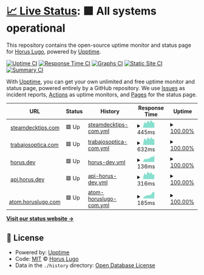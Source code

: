 # [📈 Live Status](https://uptime.horus.dev): <!--live status--> **🟩 All systems operational**

This repository contains the open-source uptime monitor and status page for [Horus Lugo](https://horus.dev), powered by [Upptime](https://github.com/upptime/upptime).

[![Uptime CI](https://github.com/HorusGoul/upptime/workflows/Uptime%20CI/badge.svg)](https://github.com/HorusGoul/upptime/actions?query=workflow%3A%22Uptime+CI%22)
[![Response Time CI](https://github.com/HorusGoul/upptime/workflows/Response%20Time%20CI/badge.svg)](https://github.com/HorusGoul/upptime/actions?query=workflow%3A%22Response+Time+CI%22)
[![Graphs CI](https://github.com/HorusGoul/upptime/workflows/Graphs%20CI/badge.svg)](https://github.com/HorusGoul/upptime/actions?query=workflow%3A%22Graphs+CI%22)
[![Static Site CI](https://github.com/HorusGoul/upptime/workflows/Static%20Site%20CI/badge.svg)](https://github.com/HorusGoul/upptime/actions?query=workflow%3A%22Static+Site+CI%22)
[![Summary CI](https://github.com/HorusGoul/upptime/workflows/Summary%20CI/badge.svg)](https://github.com/HorusGoul/upptime/actions?query=workflow%3A%22Summary+CI%22)

With [Upptime](https://upptime.js.org), you can get your own unlimited and free uptime monitor and status page, powered entirely by a GitHub repository. We use [Issues](https://github.com/HorusGoul/upptime/issues) as incident reports, [Actions](https://github.com/HorusGoul/upptime/actions) as uptime monitors, and [Pages](https://uptime.horus.dev) for the status page.

<!--start: status pages-->
<!-- This summary is generated by Upptime (https://github.com/upptime/upptime) -->
<!-- Do not edit this manually, your changes will be overwritten -->
<!-- prettier-ignore -->
| URL | Status | History | Response Time | Uptime |
| --- | ------ | ------- | ------------- | ------ |
| <img alt="" src="https://icons.duckduckgo.com/ip3/steamdecktips.com.ico" height="13"> [steamdecktips.com](https://steamdecktips.com) | 🟩 Up | [steamdecktips-com.yml](https://github.com/HorusGoul/upptime/commits/HEAD/history/steamdecktips-com.yml) | <details><summary><img alt="Response time graph" src="./graphs/steamdecktips-com/response-time-week.png" height="20"> 445ms</summary><br><a href="https://uptime.horus.dev/history/steamdecktips-com"><img alt="Response time 449" src="https://img.shields.io/endpoint?url=https%3A%2F%2Fraw.githubusercontent.com%2FHorusGoul%2Fupptime%2FHEAD%2Fapi%2Fsteamdecktips-com%2Fresponse-time.json"></a><br><a href="https://uptime.horus.dev/history/steamdecktips-com"><img alt="24-hour response time 397" src="https://img.shields.io/endpoint?url=https%3A%2F%2Fraw.githubusercontent.com%2FHorusGoul%2Fupptime%2FHEAD%2Fapi%2Fsteamdecktips-com%2Fresponse-time-day.json"></a><br><a href="https://uptime.horus.dev/history/steamdecktips-com"><img alt="7-day response time 445" src="https://img.shields.io/endpoint?url=https%3A%2F%2Fraw.githubusercontent.com%2FHorusGoul%2Fupptime%2FHEAD%2Fapi%2Fsteamdecktips-com%2Fresponse-time-week.json"></a><br><a href="https://uptime.horus.dev/history/steamdecktips-com"><img alt="30-day response time 423" src="https://img.shields.io/endpoint?url=https%3A%2F%2Fraw.githubusercontent.com%2FHorusGoul%2Fupptime%2FHEAD%2Fapi%2Fsteamdecktips-com%2Fresponse-time-month.json"></a><br><a href="https://uptime.horus.dev/history/steamdecktips-com"><img alt="1-year response time 449" src="https://img.shields.io/endpoint?url=https%3A%2F%2Fraw.githubusercontent.com%2FHorusGoul%2Fupptime%2FHEAD%2Fapi%2Fsteamdecktips-com%2Fresponse-time-year.json"></a></details> | <details><summary><a href="https://uptime.horus.dev/history/steamdecktips-com">100.00%</a></summary><a href="https://uptime.horus.dev/history/steamdecktips-com"><img alt="All-time uptime 99.97%" src="https://img.shields.io/endpoint?url=https%3A%2F%2Fraw.githubusercontent.com%2FHorusGoul%2Fupptime%2FHEAD%2Fapi%2Fsteamdecktips-com%2Fuptime.json"></a><br><a href="https://uptime.horus.dev/history/steamdecktips-com"><img alt="24-hour uptime 100.00%" src="https://img.shields.io/endpoint?url=https%3A%2F%2Fraw.githubusercontent.com%2FHorusGoul%2Fupptime%2FHEAD%2Fapi%2Fsteamdecktips-com%2Fuptime-day.json"></a><br><a href="https://uptime.horus.dev/history/steamdecktips-com"><img alt="7-day uptime 100.00%" src="https://img.shields.io/endpoint?url=https%3A%2F%2Fraw.githubusercontent.com%2FHorusGoul%2Fupptime%2FHEAD%2Fapi%2Fsteamdecktips-com%2Fuptime-week.json"></a><br><a href="https://uptime.horus.dev/history/steamdecktips-com"><img alt="30-day uptime 100.00%" src="https://img.shields.io/endpoint?url=https%3A%2F%2Fraw.githubusercontent.com%2FHorusGoul%2Fupptime%2FHEAD%2Fapi%2Fsteamdecktips-com%2Fuptime-month.json"></a><br><a href="https://uptime.horus.dev/history/steamdecktips-com"><img alt="1-year uptime 99.97%" src="https://img.shields.io/endpoint?url=https%3A%2F%2Fraw.githubusercontent.com%2FHorusGoul%2Fupptime%2FHEAD%2Fapi%2Fsteamdecktips-com%2Fuptime-year.json"></a></details>
| <img alt="" src="https://icons.duckduckgo.com/ip3/trabajosoptica.com.ico" height="13"> [trabajosoptica.com](https://trabajosoptica.com) | 🟩 Up | [trabajosoptica-com.yml](https://github.com/HorusGoul/upptime/commits/HEAD/history/trabajosoptica-com.yml) | <details><summary><img alt="Response time graph" src="./graphs/trabajosoptica-com/response-time-week.png" height="20"> 632ms</summary><br><a href="https://uptime.horus.dev/history/trabajosoptica-com"><img alt="Response time 645" src="https://img.shields.io/endpoint?url=https%3A%2F%2Fraw.githubusercontent.com%2FHorusGoul%2Fupptime%2FHEAD%2Fapi%2Ftrabajosoptica-com%2Fresponse-time.json"></a><br><a href="https://uptime.horus.dev/history/trabajosoptica-com"><img alt="24-hour response time 594" src="https://img.shields.io/endpoint?url=https%3A%2F%2Fraw.githubusercontent.com%2FHorusGoul%2Fupptime%2FHEAD%2Fapi%2Ftrabajosoptica-com%2Fresponse-time-day.json"></a><br><a href="https://uptime.horus.dev/history/trabajosoptica-com"><img alt="7-day response time 632" src="https://img.shields.io/endpoint?url=https%3A%2F%2Fraw.githubusercontent.com%2FHorusGoul%2Fupptime%2FHEAD%2Fapi%2Ftrabajosoptica-com%2Fresponse-time-week.json"></a><br><a href="https://uptime.horus.dev/history/trabajosoptica-com"><img alt="30-day response time 612" src="https://img.shields.io/endpoint?url=https%3A%2F%2Fraw.githubusercontent.com%2FHorusGoul%2Fupptime%2FHEAD%2Fapi%2Ftrabajosoptica-com%2Fresponse-time-month.json"></a><br><a href="https://uptime.horus.dev/history/trabajosoptica-com"><img alt="1-year response time 645" src="https://img.shields.io/endpoint?url=https%3A%2F%2Fraw.githubusercontent.com%2FHorusGoul%2Fupptime%2FHEAD%2Fapi%2Ftrabajosoptica-com%2Fresponse-time-year.json"></a></details> | <details><summary><a href="https://uptime.horus.dev/history/trabajosoptica-com">100.00%</a></summary><a href="https://uptime.horus.dev/history/trabajosoptica-com"><img alt="All-time uptime 99.97%" src="https://img.shields.io/endpoint?url=https%3A%2F%2Fraw.githubusercontent.com%2FHorusGoul%2Fupptime%2FHEAD%2Fapi%2Ftrabajosoptica-com%2Fuptime.json"></a><br><a href="https://uptime.horus.dev/history/trabajosoptica-com"><img alt="24-hour uptime 100.00%" src="https://img.shields.io/endpoint?url=https%3A%2F%2Fraw.githubusercontent.com%2FHorusGoul%2Fupptime%2FHEAD%2Fapi%2Ftrabajosoptica-com%2Fuptime-day.json"></a><br><a href="https://uptime.horus.dev/history/trabajosoptica-com"><img alt="7-day uptime 100.00%" src="https://img.shields.io/endpoint?url=https%3A%2F%2Fraw.githubusercontent.com%2FHorusGoul%2Fupptime%2FHEAD%2Fapi%2Ftrabajosoptica-com%2Fuptime-week.json"></a><br><a href="https://uptime.horus.dev/history/trabajosoptica-com"><img alt="30-day uptime 100.00%" src="https://img.shields.io/endpoint?url=https%3A%2F%2Fraw.githubusercontent.com%2FHorusGoul%2Fupptime%2FHEAD%2Fapi%2Ftrabajosoptica-com%2Fuptime-month.json"></a><br><a href="https://uptime.horus.dev/history/trabajosoptica-com"><img alt="1-year uptime 99.97%" src="https://img.shields.io/endpoint?url=https%3A%2F%2Fraw.githubusercontent.com%2FHorusGoul%2Fupptime%2FHEAD%2Fapi%2Ftrabajosoptica-com%2Fuptime-year.json"></a></details>
| <img alt="" src="https://icons.duckduckgo.com/ip3/horus.dev.ico" height="13"> [horus.dev](https://horus.dev) | 🟩 Up | [horus-dev.yml](https://github.com/HorusGoul/upptime/commits/HEAD/history/horus-dev.yml) | <details><summary><img alt="Response time graph" src="./graphs/horus-dev/response-time-week.png" height="20"> 136ms</summary><br><a href="https://uptime.horus.dev/history/horus-dev"><img alt="Response time 193" src="https://img.shields.io/endpoint?url=https%3A%2F%2Fraw.githubusercontent.com%2FHorusGoul%2Fupptime%2FHEAD%2Fapi%2Fhorus-dev%2Fresponse-time.json"></a><br><a href="https://uptime.horus.dev/history/horus-dev"><img alt="24-hour response time 211" src="https://img.shields.io/endpoint?url=https%3A%2F%2Fraw.githubusercontent.com%2FHorusGoul%2Fupptime%2FHEAD%2Fapi%2Fhorus-dev%2Fresponse-time-day.json"></a><br><a href="https://uptime.horus.dev/history/horus-dev"><img alt="7-day response time 136" src="https://img.shields.io/endpoint?url=https%3A%2F%2Fraw.githubusercontent.com%2FHorusGoul%2Fupptime%2FHEAD%2Fapi%2Fhorus-dev%2Fresponse-time-week.json"></a><br><a href="https://uptime.horus.dev/history/horus-dev"><img alt="30-day response time 124" src="https://img.shields.io/endpoint?url=https%3A%2F%2Fraw.githubusercontent.com%2FHorusGoul%2Fupptime%2FHEAD%2Fapi%2Fhorus-dev%2Fresponse-time-month.json"></a><br><a href="https://uptime.horus.dev/history/horus-dev"><img alt="1-year response time 193" src="https://img.shields.io/endpoint?url=https%3A%2F%2Fraw.githubusercontent.com%2FHorusGoul%2Fupptime%2FHEAD%2Fapi%2Fhorus-dev%2Fresponse-time-year.json"></a></details> | <details><summary><a href="https://uptime.horus.dev/history/horus-dev">100.00%</a></summary><a href="https://uptime.horus.dev/history/horus-dev"><img alt="All-time uptime 100.00%" src="https://img.shields.io/endpoint?url=https%3A%2F%2Fraw.githubusercontent.com%2FHorusGoul%2Fupptime%2FHEAD%2Fapi%2Fhorus-dev%2Fuptime.json"></a><br><a href="https://uptime.horus.dev/history/horus-dev"><img alt="24-hour uptime 100.00%" src="https://img.shields.io/endpoint?url=https%3A%2F%2Fraw.githubusercontent.com%2FHorusGoul%2Fupptime%2FHEAD%2Fapi%2Fhorus-dev%2Fuptime-day.json"></a><br><a href="https://uptime.horus.dev/history/horus-dev"><img alt="7-day uptime 100.00%" src="https://img.shields.io/endpoint?url=https%3A%2F%2Fraw.githubusercontent.com%2FHorusGoul%2Fupptime%2FHEAD%2Fapi%2Fhorus-dev%2Fuptime-week.json"></a><br><a href="https://uptime.horus.dev/history/horus-dev"><img alt="30-day uptime 100.00%" src="https://img.shields.io/endpoint?url=https%3A%2F%2Fraw.githubusercontent.com%2FHorusGoul%2Fupptime%2FHEAD%2Fapi%2Fhorus-dev%2Fuptime-month.json"></a><br><a href="https://uptime.horus.dev/history/horus-dev"><img alt="1-year uptime 100.00%" src="https://img.shields.io/endpoint?url=https%3A%2F%2Fraw.githubusercontent.com%2FHorusGoul%2Fupptime%2FHEAD%2Fapi%2Fhorus-dev%2Fuptime-year.json"></a></details>
| <img alt="" src="https://icons.duckduckgo.com/ip3/api.horus.dev.ico" height="13"> [api.horus.dev](https://api.horus.dev) | 🟩 Up | [api-horus-dev.yml](https://github.com/HorusGoul/upptime/commits/HEAD/history/api-horus-dev.yml) | <details><summary><img alt="Response time graph" src="./graphs/api-horus-dev/response-time-week.png" height="20"> 316ms</summary><br><a href="https://uptime.horus.dev/history/api-horus-dev"><img alt="Response time 345" src="https://img.shields.io/endpoint?url=https%3A%2F%2Fraw.githubusercontent.com%2FHorusGoul%2Fupptime%2FHEAD%2Fapi%2Fapi-horus-dev%2Fresponse-time.json"></a><br><a href="https://uptime.horus.dev/history/api-horus-dev"><img alt="24-hour response time 264" src="https://img.shields.io/endpoint?url=https%3A%2F%2Fraw.githubusercontent.com%2FHorusGoul%2Fupptime%2FHEAD%2Fapi%2Fapi-horus-dev%2Fresponse-time-day.json"></a><br><a href="https://uptime.horus.dev/history/api-horus-dev"><img alt="7-day response time 316" src="https://img.shields.io/endpoint?url=https%3A%2F%2Fraw.githubusercontent.com%2FHorusGoul%2Fupptime%2FHEAD%2Fapi%2Fapi-horus-dev%2Fresponse-time-week.json"></a><br><a href="https://uptime.horus.dev/history/api-horus-dev"><img alt="30-day response time 317" src="https://img.shields.io/endpoint?url=https%3A%2F%2Fraw.githubusercontent.com%2FHorusGoul%2Fupptime%2FHEAD%2Fapi%2Fapi-horus-dev%2Fresponse-time-month.json"></a><br><a href="https://uptime.horus.dev/history/api-horus-dev"><img alt="1-year response time 345" src="https://img.shields.io/endpoint?url=https%3A%2F%2Fraw.githubusercontent.com%2FHorusGoul%2Fupptime%2FHEAD%2Fapi%2Fapi-horus-dev%2Fresponse-time-year.json"></a></details> | <details><summary><a href="https://uptime.horus.dev/history/api-horus-dev">100.00%</a></summary><a href="https://uptime.horus.dev/history/api-horus-dev"><img alt="All-time uptime 99.99%" src="https://img.shields.io/endpoint?url=https%3A%2F%2Fraw.githubusercontent.com%2FHorusGoul%2Fupptime%2FHEAD%2Fapi%2Fapi-horus-dev%2Fuptime.json"></a><br><a href="https://uptime.horus.dev/history/api-horus-dev"><img alt="24-hour uptime 100.00%" src="https://img.shields.io/endpoint?url=https%3A%2F%2Fraw.githubusercontent.com%2FHorusGoul%2Fupptime%2FHEAD%2Fapi%2Fapi-horus-dev%2Fuptime-day.json"></a><br><a href="https://uptime.horus.dev/history/api-horus-dev"><img alt="7-day uptime 100.00%" src="https://img.shields.io/endpoint?url=https%3A%2F%2Fraw.githubusercontent.com%2FHorusGoul%2Fupptime%2FHEAD%2Fapi%2Fapi-horus-dev%2Fuptime-week.json"></a><br><a href="https://uptime.horus.dev/history/api-horus-dev"><img alt="30-day uptime 100.00%" src="https://img.shields.io/endpoint?url=https%3A%2F%2Fraw.githubusercontent.com%2FHorusGoul%2Fupptime%2FHEAD%2Fapi%2Fapi-horus-dev%2Fuptime-month.json"></a><br><a href="https://uptime.horus.dev/history/api-horus-dev"><img alt="1-year uptime 99.99%" src="https://img.shields.io/endpoint?url=https%3A%2F%2Fraw.githubusercontent.com%2FHorusGoul%2Fupptime%2FHEAD%2Fapi%2Fapi-horus-dev%2Fuptime-year.json"></a></details>
| <img alt="" src="https://icons.duckduckgo.com/ip3/atom.horuslugo.com.ico" height="13"> [atom.horuslugo.com](https://atom.horuslugo.com) | 🟩 Up | [atom-horuslugo-com.yml](https://github.com/HorusGoul/upptime/commits/HEAD/history/atom-horuslugo-com.yml) | <details><summary><img alt="Response time graph" src="./graphs/atom-horuslugo-com/response-time-week.png" height="20"> 185ms</summary><br><a href="https://uptime.horus.dev/history/atom-horuslugo-com"><img alt="Response time 164" src="https://img.shields.io/endpoint?url=https%3A%2F%2Fraw.githubusercontent.com%2FHorusGoul%2Fupptime%2FHEAD%2Fapi%2Fatom-horuslugo-com%2Fresponse-time.json"></a><br><a href="https://uptime.horus.dev/history/atom-horuslugo-com"><img alt="24-hour response time 312" src="https://img.shields.io/endpoint?url=https%3A%2F%2Fraw.githubusercontent.com%2FHorusGoul%2Fupptime%2FHEAD%2Fapi%2Fatom-horuslugo-com%2Fresponse-time-day.json"></a><br><a href="https://uptime.horus.dev/history/atom-horuslugo-com"><img alt="7-day response time 185" src="https://img.shields.io/endpoint?url=https%3A%2F%2Fraw.githubusercontent.com%2FHorusGoul%2Fupptime%2FHEAD%2Fapi%2Fatom-horuslugo-com%2Fresponse-time-week.json"></a><br><a href="https://uptime.horus.dev/history/atom-horuslugo-com"><img alt="30-day response time 142" src="https://img.shields.io/endpoint?url=https%3A%2F%2Fraw.githubusercontent.com%2FHorusGoul%2Fupptime%2FHEAD%2Fapi%2Fatom-horuslugo-com%2Fresponse-time-month.json"></a><br><a href="https://uptime.horus.dev/history/atom-horuslugo-com"><img alt="1-year response time 164" src="https://img.shields.io/endpoint?url=https%3A%2F%2Fraw.githubusercontent.com%2FHorusGoul%2Fupptime%2FHEAD%2Fapi%2Fatom-horuslugo-com%2Fresponse-time-year.json"></a></details> | <details><summary><a href="https://uptime.horus.dev/history/atom-horuslugo-com">100.00%</a></summary><a href="https://uptime.horus.dev/history/atom-horuslugo-com"><img alt="All-time uptime 100.00%" src="https://img.shields.io/endpoint?url=https%3A%2F%2Fraw.githubusercontent.com%2FHorusGoul%2Fupptime%2FHEAD%2Fapi%2Fatom-horuslugo-com%2Fuptime.json"></a><br><a href="https://uptime.horus.dev/history/atom-horuslugo-com"><img alt="24-hour uptime 100.00%" src="https://img.shields.io/endpoint?url=https%3A%2F%2Fraw.githubusercontent.com%2FHorusGoul%2Fupptime%2FHEAD%2Fapi%2Fatom-horuslugo-com%2Fuptime-day.json"></a><br><a href="https://uptime.horus.dev/history/atom-horuslugo-com"><img alt="7-day uptime 100.00%" src="https://img.shields.io/endpoint?url=https%3A%2F%2Fraw.githubusercontent.com%2FHorusGoul%2Fupptime%2FHEAD%2Fapi%2Fatom-horuslugo-com%2Fuptime-week.json"></a><br><a href="https://uptime.horus.dev/history/atom-horuslugo-com"><img alt="30-day uptime 100.00%" src="https://img.shields.io/endpoint?url=https%3A%2F%2Fraw.githubusercontent.com%2FHorusGoul%2Fupptime%2FHEAD%2Fapi%2Fatom-horuslugo-com%2Fuptime-month.json"></a><br><a href="https://uptime.horus.dev/history/atom-horuslugo-com"><img alt="1-year uptime 100.00%" src="https://img.shields.io/endpoint?url=https%3A%2F%2Fraw.githubusercontent.com%2FHorusGoul%2Fupptime%2FHEAD%2Fapi%2Fatom-horuslugo-com%2Fuptime-year.json"></a></details>

<!--end: status pages-->

[**Visit our status website →**](https://uptime.horus.dev)

## 📄 License

- Powered by: [Upptime](https://github.com/upptime/upptime)
- Code: [MIT](./LICENSE) © [Horus Lugo](https://horus.dev)
- Data in the `./history` directory: [Open Database License](https://opendatacommons.org/licenses/odbl/1-0/)
